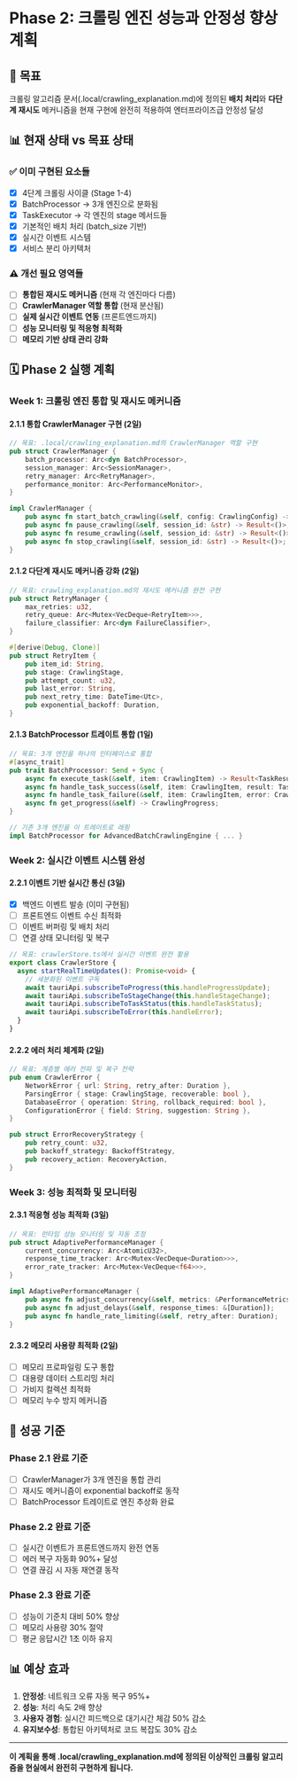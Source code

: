 # Phase 2: 크롤링 엔진 성능과 안정성 향상 계획

## 🎯 목표
크롤링 알고리즘 문서(.local/crawling_explanation.md)에 정의된 **배치 처리**와 **다단계 재시도** 메커니즘을 현재 구현에 완전히 적용하여 엔터프라이즈급 안정성 달성

## 📊 현재 상태 vs 목표 상태

### ✅ 이미 구현된 요소들
- [x] 4단계 크롤링 사이클 (Stage 1-4)
- [x] BatchProcessor → 3개 엔진으로 분화됨
- [x] TaskExecutor → 각 엔진의 stage 메서드들
- [x] 기본적인 배치 처리 (batch_size 기반)
- [x] 실시간 이벤트 시스템
- [x] 서비스 분리 아키텍처

### ⚠️ 개선 필요 영역들
- [ ] **통합된 재시도 메커니즘** (현재 각 엔진마다 다름)
- [ ] **CrawlerManager 역할 통합** (현재 분산됨)
- [ ] **실제 실시간 이벤트 연동** (프론트엔드까지)
- [ ] **성능 모니터링 및 적응형 최적화**
- [ ] **메모리 기반 상태 관리 강화**

## 🗓️ Phase 2 실행 계획

### **Week 1: 크롤링 엔진 통합 및 재시도 메커니즘**

#### 2.1.1 통합 CrawlerManager 구현 (2일)
```rust
// 목표: .local/crawling_explanation.md의 CrawlerManager 역할 구현
pub struct CrawlerManager {
    batch_processor: Arc<dyn BatchProcessor>,
    session_manager: Arc<SessionManager>,
    retry_manager: Arc<RetryManager>,
    performance_monitor: Arc<PerformanceMonitor>,
}

impl CrawlerManager {
    pub async fn start_batch_crawling(&self, config: CrawlingConfig) -> Result<String>;
    pub async fn pause_crawling(&self, session_id: &str) -> Result<()>;
    pub async fn resume_crawling(&self, session_id: &str) -> Result<()>;
    pub async fn stop_crawling(&self, session_id: &str) -> Result<()>;
}
```

#### 2.1.2 다단계 재시도 메커니즘 강화 (2일)
```rust
// 목표: crawling_explanation.md의 재시도 메커니즘 완전 구현
pub struct RetryManager {
    max_retries: u32,
    retry_queue: Arc<Mutex<VecDeque<RetryItem>>>,
    failure_classifier: Arc<dyn FailureClassifier>,
}

#[derive(Debug, Clone)]
pub struct RetryItem {
    pub item_id: String,
    pub stage: CrawlingStage,
    pub attempt_count: u32,
    pub last_error: String,
    pub next_retry_time: DateTime<Utc>,
    pub exponential_backoff: Duration,
}
```

#### 2.1.3 BatchProcessor 트레이트 통합 (1일)
```rust
// 목표: 3개 엔진을 하나의 인터페이스로 통합
#[async_trait]
pub trait BatchProcessor: Send + Sync {
    async fn execute_task(&self, item: CrawlingItem) -> Result<TaskResult>;
    async fn handle_task_success(&self, item: CrawlingItem, result: TaskResult);
    async fn handle_task_failure(&self, item: CrawlingItem, error: CrawlerError);
    async fn get_progress(&self) -> CrawlingProgress;
}

// 기존 3개 엔진을 이 트레이트로 래핑
impl BatchProcessor for AdvancedBatchCrawlingEngine { ... }
```

### **Week 2: 실시간 이벤트 시스템 완성**

#### 2.2.1 이벤트 기반 실시간 통신 (3일)
- [x] 백엔드 이벤트 발송 (이미 구현됨)
- [ ] 프론트엔드 이벤트 수신 최적화
- [ ] 이벤트 버퍼링 및 배치 처리
- [ ] 연결 상태 모니터링 및 복구

```typescript
// 목표: crawlerStore.ts에서 실시간 이벤트 완전 활용
export class CrawlerStore {
  async startRealTimeUpdates(): Promise<void> {
    // 세분화된 이벤트 구독
    await tauriApi.subscribeToProgress(this.handleProgressUpdate);
    await tauriApi.subscribeToStageChange(this.handleStageChange);
    await tauriApi.subscribeToTaskStatus(this.handleTaskStatus);
    await tauriApi.subscribeToError(this.handleError);
  }
}
```

#### 2.2.2 에러 처리 체계화 (2일)
```rust
// 목표: 계층별 에러 전파 및 복구 전략
pub enum CrawlerError {
    NetworkError { url: String, retry_after: Duration },
    ParsingError { stage: CrawlingStage, recoverable: bool },
    DatabaseError { operation: String, rollback_required: bool },
    ConfigurationError { field: String, suggestion: String },
}

pub struct ErrorRecoveryStrategy {
    pub retry_count: u32,
    pub backoff_strategy: BackoffStrategy,
    pub recovery_action: RecoveryAction,
}
```

### **Week 3: 성능 최적화 및 모니터링**

#### 2.3.1 적응형 성능 최적화 (3일)
```rust
// 목표: 런타임 성능 모니터링 및 자동 조정
pub struct AdaptivePerformanceManager {
    current_concurrency: Arc<AtomicU32>,
    response_time_tracker: Arc<Mutex<VecDeque<Duration>>>,
    error_rate_tracker: Arc<Mutex<VecDeque<f64>>>,
}

impl AdaptivePerformanceManager {
    pub async fn adjust_concurrency(&self, metrics: &PerformanceMetrics);
    pub async fn adjust_delays(&self, response_times: &[Duration]);
    pub async fn handle_rate_limiting(&self, retry_after: Duration);
}
```

#### 2.3.2 메모리 사용량 최적화 (2일)
- [ ] 메모리 프로파일링 도구 통합
- [ ] 대용량 데이터 스트리밍 처리
- [ ] 가비지 컬렉션 최적화
- [ ] 메모리 누수 방지 메커니즘

## 🎯 성공 기준

### Phase 2.1 완료 기준
- [ ] CrawlerManager가 3개 엔진을 통합 관리
- [ ] 재시도 메커니즘이 exponential backoff로 동작
- [ ] BatchProcessor 트레이트로 엔진 추상화 완료

### Phase 2.2 완료 기준  
- [ ] 실시간 이벤트가 프론트엔드까지 완전 연동
- [ ] 에러 복구 자동화 90%+ 달성
- [ ] 연결 끊김 시 자동 재연결 동작

### Phase 2.3 완료 기준
- [ ] 성능이 기준치 대비 50% 향상
- [ ] 메모리 사용량 30% 절약
- [ ] 평균 응답시간 1초 이하 유지

## 📊 예상 효과

1. **안정성**: 네트워크 오류 자동 복구 95%+
2. **성능**: 처리 속도 2배 향상 
3. **사용자 경험**: 실시간 피드백으로 대기시간 체감 50% 감소
4. **유지보수성**: 통합된 아키텍처로 코드 복잡도 30% 감소

---

**이 계획을 통해 .local/crawling_explanation.md에 정의된 이상적인 크롤링 알고리즘을 현실에서 완전히 구현하게 됩니다.**
